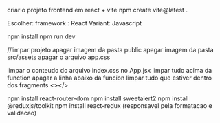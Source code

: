 criar o projeto  frontend em react + vite
npm create vite@latest .

Escolher:
framework : React
Variant: Javascript

npm install
npm run dev


//limpar projeto
apagar imagem da pasta public
apagar imagem da pasta src/assets
apagar o arquivo app.css

limpar o conteudo do arquivo index.css
no App.jsx limpar tudo acima da function
apagar a linha abaixo da funcion
limpar tudo que estiver dentro dos fragments <></>

npm install react-router-dom
npm install sweetalert2
npm install @reduxjs/toolkit
npm install react-redux (responsavel pela formatacao e validacao)